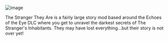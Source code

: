 ![image](https://github.com/user-attachments/assets/da6d1c3a-8cd2-4df6-8cce-cda28826d623)

The Stranger They Are is a fairly large story mod based around the Echoes of the Eye DLC where you get to unravel the darkest secrets of The Stranger's Inhabitants. They may have lost everything...but their story is not over yet!
